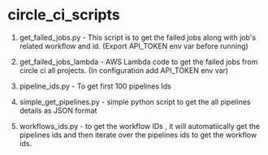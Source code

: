 # circle_ci_scripts


1. get_failed_jobs.py - This script is to get the failed jobs along with job's related workflow and id. (Export API_TOKEN env var before running)

2. get_failed_jobs_lambda - AWS Lambda code to get the failed jobs from circle ci all projects. (In configuration add API_TOKEN env var)

3. pipeline_ids.py  - To get first 100 pipelines Ids

4. simple_get_pipelines.py - simple python script to get the all pipelines details as JSON format

5. workflows_ids.py  -  to get the workflow IDs , it will automatiically get the pipelines ids and then iterate over the pipelines ids to get the workflow ids.
   
